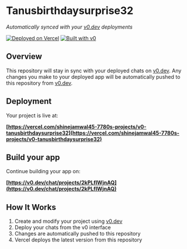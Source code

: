 # Tanusbirthdaysurprise32

*Automatically synced with your [v0.dev](https://v0.dev) deployments*

[![Deployed on Vercel](https://img.shields.io/badge/Deployed%20on-Vercel-black?style=for-the-badge&logo=vercel)](https://vercel.com/shinejamwal45-7780s-projects/v0-tanusbirthdaysurprise32)
[![Built with v0](https://img.shields.io/badge/Built%20with-v0.dev-black?style=for-the-badge)](https://v0.dev/chat/projects/2kPLfIWjnAQ)

## Overview

This repository will stay in sync with your deployed chats on [v0.dev](https://v0.dev).
Any changes you make to your deployed app will be automatically pushed to this repository from [v0.dev](https://v0.dev).

## Deployment

Your project is live at:

**[https://vercel.com/shinejamwal45-7780s-projects/v0-tanusbirthdaysurprise32](https://vercel.com/shinejamwal45-7780s-projects/v0-tanusbirthdaysurprise32)**

## Build your app

Continue building your app on:

**[https://v0.dev/chat/projects/2kPLfIWjnAQ](https://v0.dev/chat/projects/2kPLfIWjnAQ)**

## How It Works

1. Create and modify your project using [v0.dev](https://v0.dev)
2. Deploy your chats from the v0 interface
3. Changes are automatically pushed to this repository
4. Vercel deploys the latest version from this repository